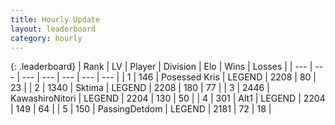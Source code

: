 ```yaml
---
title: Hourly Update
layout: leaderboard
category: hourly
---
```


{: .leaderboard}
| Rank | LV | Player | Division | Elo | Wins | Losses |
| --- | --- | --- | --- | --- | --- | --- |
| <span data-change="0">1</span> | 146 | <span title="ID: 402846">Posessed Kris</span> | LEGEND | <span data-change="0">2208</span> | <span data-change="0">80</span> | <span data-change="0">23</span> |
| <span data-change="0">2</span> | 1340 | <span title="ID: 353063">Sktima</span> | LEGEND | <span data-change="0">2208</span> | <span data-change="0">180</span> | <span data-change="0">77</span> |
| <span data-change="0">3</span> | 2446 | <span title="ID: 164871">KawashiroNitori</span> | LEGEND | <span data-change="0">2204</span> | <span data-change="0">130</span> | <span data-change="0">50</span> |
| <span data-change="0">4</span> | 301 | <span title="ID: 443550">Alt1</span> | LEGEND | <span data-change="0">2204</span> | <span data-change="0">149</span> | <span data-change="0">64</span> |
| <span data-change="0">5</span> | 150 | <span title="ID: 454837">PassingDetdom</span> | LEGEND | <span data-change="0">2181</span> | <span data-change="0">72</span> | <span data-change="0">18</span> |
